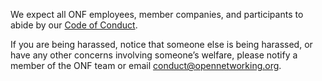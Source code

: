 We expect all ONF employees, member companies, and participants to abide by our
[Code of Conduct](https://www.opennetworking.org/wp-content/themes/onf/img/onf-code-of-conduct.pdf).

If you are being harassed, notice that someone else is being harassed, or have any other concerns involving someone’s
welfare, please notify a member of the ONF team or email [conduct@opennetworking.org](conduct@opennetworking.org).
